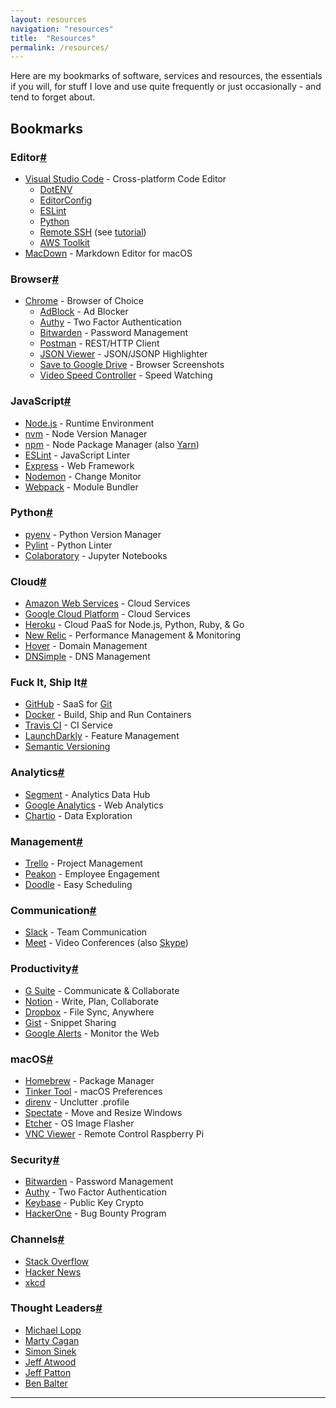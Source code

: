 ```yaml
---
layout: resources
navigation: "resources"
title:  "Resources"
permalink: /resources/
---
```


Here are my bookmarks of software, services and resources, the essentials if you will, for stuff I love and use quite frequently or just occasionally - and tend to forget about.

<h2 id="bookmarks">Bookmarks</h2>

<div class="resources">
  <div class="wrapper">
    <h3 id="editor" class="has-permalink">Editor<a class="permalink" title="Permalink" href="#editor">#</a></h3>
    <ul>
      <li><a target="_blank" href="https://code.visualstudio.com/">Visual Studio Code</a> - Cross-platform Code Editor
        <ul>
          <li><a target="_blank" href="https://marketplace.visualstudio.com/items?itemName=mikestead.dotenv">DotENV</a></li>
          <li><a target="_blank" href="https://marketplace.visualstudio.com/items?itemName=EditorConfig.EditorConfig">EditorConfig</a></li>
          <li><a target="_blank" href="https://marketplace.visualstudio.com/items?itemName=dbaeumer.vscode-eslint">ESLint</a></li>
          <li><a target="_blank" href="https://marketplace.visualstudio.com/items?itemName=ms-python.python">Python</a></li>
          <li><a target="_blank" href="https://marketplace.visualstudio.com/items?itemName=ms-vscode-remote.remote-ssh">Remote SSH</a> (see <a target="_blank" href="https://code.visualstudio.com/blogs/2019/07/25/remote-ssh">tutorial</a>)</li>
          <li><a target="_blank" href="https://aws.amazon.com/visualstudiocode/">AWS Toolkit</a></li>
        </ul>
      </li>
      <li><a target="_blank" href="https://macdown.uranusjr.com/">MacDown</a> - Markdown Editor for macOS</li>
    </ul>
  </div>
  <div class="wrapper">
    <h3 id="browser" class="has-permalink">Browser<a class="permalink" title="Permalink" href="#browser">#</a></h3>
    <ul>
      <li><a target="_blank" href="https://www.google.com/chrome/browser/">Chrome</a> - Browser of Choice
        <ul>
          <li><a target="_blank" href="https://chrome.google.com/webstore/detail/adblock/gighmmpiobklfepjocnamgkkbiglidom">AdBlock</a> - Ad Blocker</li>
          <li><a target="_blank" href="https://chrome.google.com/webstore/detail/authy/gaedmjdfmmahhbjefcbgaolhhanlaolb">Authy</a> - Two Factor Authentication</li>
          <li><a target="_blank" href="https://chrome.google.com/webstore/detail/bitwarden-free-password-m/nngceckbapebfimnlniiiahkandclblb?h1=en">Bitwarden</a> - Password Management</li>
          <li><a target="_blank" href="https://chrome.google.com/webstore/detail/postman/fhbjgbiflinjbdggehcddcbncdddomop">Postman</a> - REST/HTTP Client</li>
          <li><a target="_blank" href="https://chrome.google.com/webstore/detail/json-viewer/gbmdgpbipfallnflgajpaliibnhdgobh">JSON Viewer</a> - JSON/JSONP Highlighter</li>
          <li><a target="_blank" href="https://chrome.google.com/webstore/detail/save-to-google-drive/gmbmikajjgmnabiglmofipeabaddhgne">Save to Google Drive</a> - Browser Screenshots</li>
          <li><a target="_blank" href="https://chrome.google.com/webstore/detail/video-speed-controller/nffaoalbilbmmfgbnbgppjihopabppdk">Video Speed Controller</a> - Speed Watching</li>
        </ul>
      </li>
    </ul>
  </div>
  <div class="wrapper">
    <h3 id="javascript" class="has-permalink">JavaScript<a class="permalink" title="Permalink" href="#javascript">#</a></h3>
    <ul>
      <li><a target="_blank" href="http://nodejs.org/">Node.js</a> - Runtime Environment</li>
      <li><a target="_blank" href="https://github.com/creationix/nvm">nvm</a> - Node Version Manager</li>
      <li><a target="_blank" href="https://www.npmjs.com/">npm</a> - Node Package Manager (also <a target="_blank" href="https://yarnpkg.com/">Yarn</a>)</li>
      <li><a target="_blank" href="http://eslint.org/">ESLint</a> - JavaScript Linter</li>
      <li><a target="_blank" href="http://expressjs.com/">Express</a> - Web Framework</li>
      <li><a target="_blank" href="http://nodemon.io/">Nodemon</a> - Change Monitor</li>
      <li><a target="_blank" href="https://webpack.js.org/">Webpack</a> - Module Bundler</li>
    </ul>
  </div>
  <div class="wrapper">
    <h3 id="python" class="has-permalink">Python<a class="permalink" title="Permalink" href="#python">#</a></h3>
    <ul>
      <li><a target="_blank" href="https://github.com/pyenv/pyenv">pyenv</a> - Python Version Manager</li>
      <li><a target="_blank" href="https://www.pylint.org/">Pylint</a> - Python Linter</li>
      <li><a target="_blank" href="https://colab.research.google.com/">Colaboratory</a> - Jupyter Notebooks</li>
    </ul>
  </div>
  <div class="wrapper">
    <h3 id="cloud" class="has-permalink">Cloud<a class="permalink" title="Permalink" href="#cloud">#</a></h3>
    <ul>
      <li><a target="_blank" href="http://aws.amazon.com/">Amazon Web Services</a> - Cloud Services</li>
      <li><a target="_blank" href="https://cloud.google.com/">Google Cloud Platform</a> - Cloud Services</li>
      <li><a target="_blank" href="https://www.heroku.com/">Heroku</a> - Cloud PaaS for Node.js, Python, Ruby,  &amp; Go</li>
      <li><a target="_blank" href="https://newrelic.com/">New Relic</a> - Performance Management &amp; Monitoring</li>
      <li><a target="_blank" class="affiliate" href="https://hover.com/ySqMyxoq">Hover</a> - Domain Management</li>
      <li><a target="_blank" class="affiliate" href="https://dnsimple.com/r/4e99a03af0e208">DNSimple</a> - DNS Management</li>
    </ul>
  </div>
  <div class="wrapper">
    <h3 id="fuckit-shipit" class="has-permalink">Fuck It, Ship It<a class="permalink" title="Permalink" href="#fuckit-shipit">#</a></h3>
    <ul>
      <li><a target="_blank" href="https://github.com/">GitHub</a> - SaaS for <a target="_blank" href="http://git-scm.com/">Git</a></li>
      <li><a target="_blank" href="https://www.docker.com/">Docker</a> - Build, Ship and Run Containers</li>
      <li><a target="_blank" href="https://travis-ci.org/">Travis CI</a> - CI Service</li>
      <li><a target="_blank" href="https://launchdarkly.com/">LaunchDarkly</a> - Feature Management</li>
      <li><a target="_blank" href="http://semver.org/">Semantic Versioning</a></li>
    </ul>
  </div>
  <div class="wrapper">
    <h3 id="analytics" class="has-permalink">Analytics<a class="permalink" title="Permalink" href="#analytics">#</a></h3>
    <ul>
      <li><a target="_blank" href="https://segment.com/">Segment</a> - Analytics Data Hub</li>
      <li><a target="_blank" href="http://www.google.com/analytics/">Google Analytics</a> - Web Analytics</li>
      <li><a target="_blank" href="https://chartio.com/">Chartio</a> - Data Exploration</li>
    </ul>
  </div>
  <div class="wrapper">
    <h3 id="management" class="has-permalink">Management<a class="permalink" title="Permalink" href="#management">#</a></h3>
    <ul>
      <li><a target="_blank" href="https://trello.com/martinbuberl/recommend">Trello</a> - Project Management</li>
      <li><a target="_blank" href="https://peakon.com/">Peakon</a> - Employee Engagement</li>
      <li><a target="_blank" href="http://doodle.com/">Doodle</a> - Easy Scheduling</li>
    </ul>
  </div>
  <div class="wrapper">
    <h3 id="communication" class="has-permalink">Communication<a class="permalink" title="Permalink" href="#communication">#</a></h3>
    <ul>
      <li><a target="_blank" href="https://slack.com/">Slack</a> - Team Communication</li>
      <li><a target="_blank" href="https://meet.google.com/">Meet</a> - Video Conferences (also <a target="_blank" href="https://www.skype.com/">Skype</a>)</li>
    </ul>
  </div>
  <div class="wrapper">
    <h3 id="productivity" class="has-permalink">Productivity<a class="permalink" title="Permalink" href="#productivity">#</a></h3>
    <ul>
      <li><a target="_blank" class="affiliate" href="http://goo.gl/xfPFhk">G Suite</a> - Communicate &amp; Collaborate</li>
      <li><a target="_blank" href="https://www.notion.so/">Notion</a> - Write, Plan, Collaborate</li>
      <li><a target="_blank" class="affiliate" href="https://db.tt/lwHYI3m">Dropbox</a> - File Sync, Anywhere</li>
      <li><a target="_blank" href="https://gist.github.com/">Gist</a> - Snippet Sharing</li>
      <li><a target="_blank" href="https://www.google.com/alerts">Google Alerts</a> - Monitor the Web</li>
    </ul>
  </div>
  <div class="wrapper">
    <h3 id="macos" class="has-permalink">macOS<a class="permalink" title="Permalink" href="#macos">#</a></h3>
    <ul>
      <li><a target="_blank" href="http://brew.sh/">Homebrew</a> - Package Manager</li>
      <li><a target="_blank" href="http://www.bresink.com/osx/TinkerTool.html">Tinker Tool</a> - macOS Preferences</li>
      <li><a target="_blank" href="https://github.com/direnv/direnv">direnv</a> - Unclutter .profile</li>
      <li><a target="_blank" href="http://spectacleapp.com/">Spectate</a> - Move and Resize Windows</li>
      <li><a target="_blank" href="https://etcher.io/">Etcher</a> - OS Image Flasher</li>
      <li><a target="_blank" href="https://www.realvnc.com/en/connect/download/viewer/">VNC Viewer</a> - Remote Control Raspberry Pi</li>
    </ul>
  </div>
  <div class="wrapper">
    <h3 id="security" class="has-permalink">Security<a class="permalink" title="Permalink" href="#security">#</a></h3>
    <ul>
      <li><a target="_blank" href="https://bitwarden.com/">Bitwarden</a> - Password Management</li>
      <li><a target="_blank" href="https://www.authy.com/">Authy</a> - Two Factor Authentication</li>
      <li><a target="_blank" href="https://keybase.io/">Keybase</a> - Public Key Crypto</li>
      <li><a target="_blank" href="https://hackerone.com/">HackerOne</a> - Bug Bounty Program</li>
    </ul>
  </div>
  <div class="wrapper">
    <h3 id="channels" class="has-permalink">Channels<a class="permalink" title="Permalink" href="#channels">#</a></h3>
    <ul>
      <li><a target="_blank" href="http://stackoverflow.com/">Stack Overflow</a></li>
      <li><a target="_blank" href="https://news.ycombinator.com/">Hacker News</a></li>
      <li><a target="_blank" href="http://xkcd.com/">xkcd</a></li>
    </ul>
  </div>
  <div class="wrapper">
    <h3 id="thought-leaders" class="has-permalink">Thought Leaders<a class="permalink" title="Permalink" href="#thought-leaders">#</a></h3>
    <ul>
      <li><a target="_blank" href="http://randsinrepose.com/">Michael Lopp</a></li>
      <li><a target="_blank" href="https://svpg.com/articles/">Marty Cagan</a></li>
      <li><a target="_blank" href="https://startwithwhy.com/">Simon Sinek</a></li>
      <li><a target="_blank" href="http://blog.codinghorror.com/">Jeff Atwood</a></li>
      <li><a target="_blank" href="https://jpattonassociates.com/blog/">Jeff Patton</a></li>
      <li><a target="_blank" href="http://ben.balter.com/">Ben Balter</a></li>
    </ul>
  </div>
</div>

<hr class="resources">
